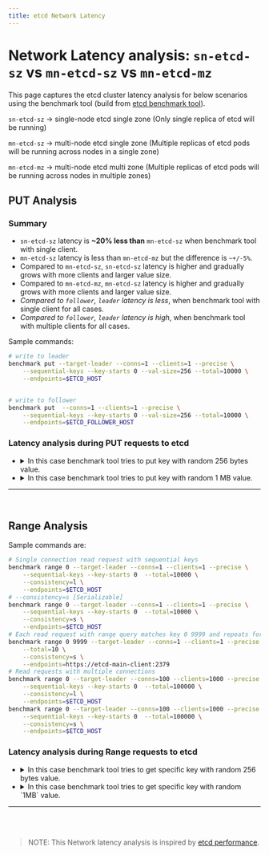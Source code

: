 ```yaml
---
title: etcd Network Latency
---
```


# Network Latency analysis: `sn-etcd-sz` vs  `mn-etcd-sz` vs `mn-etcd-mz`
This page captures the etcd cluster latency analysis for below scenarios using the benchmark tool (build from [etcd benchmark tool](https://github.com/seshachalam-yv/etcd)).

`sn-etcd-sz` -> single-node etcd single zone (Only single replica of etcd will be running)

`mn-etcd-sz` -> multi-node etcd single zone (Multiple replicas of etcd pods will be running across nodes in a single zone)

`mn-etcd-mz` -> multi-node etcd multi zone (Multiple replicas of etcd pods will be running across nodes in multiple zones)

## PUT Analysis

### Summary 

* `sn-etcd-sz` latency is **~20% less than** `mn-etcd-sz` when benchmark tool with single client.
* `mn-etcd-sz` latency is less than `mn-etcd-mz` but the difference is `~+/-5%`.
* Compared to `mn-etcd-sz`, `sn-etcd-sz` latency is higher and gradually grows with more clients and larger value size. 
* Compared to `mn-etcd-mz`, `mn-etcd-sz` latency is higher and gradually grows with more clients and larger value size. 
* *Compared to `follower`, `leader` latency is less*, when benchmark tool with single client for all cases.
* *Compared to `follower`, `leader` latency is high*, when benchmark tool with multiple clients for all cases.


Sample commands:

```bash
# write to leader
benchmark put --target-leader --conns=1 --clients=1 --precise \
    --sequential-keys --key-starts 0 --val-size=256 --total=10000 \
    --endpoints=$ETCD_HOST 


# write to follower
benchmark put  --conns=1 --clients=1 --precise \
    --sequential-keys --key-starts 0 --val-size=256 --total=10000 \
    --endpoints=$ETCD_FOLLOWER_HOST

```

### Latency analysis during PUT requests to etcd

* 
  <details>
  <summary>In this case benchmark tool tries to put key with random 256 bytes value.</summary>

  * Benchmark tool loads key/value to `leader` with single client .
    * `sn-etcd-sz` latency (~0.815ms) is **~50% lesser than** `mn-etcd-sz` (~1.74ms ).
    *  * `mn-etcd-sz` latency (~1.74ms ) is slightly lesser than `mn-etcd-mz` (~1.8ms) but the difference is negligible (within same ms).
    * 
      | Number of keys | Value size | Number of connections | Number of clients | Target etcd server |  Average write QPS | Average latency per request |    zone    | server name |  Test name |
      |:--------------:|:----------:|:---------------------:|:-----------------:|:------------------:|:------------------:|:---------------------------:|:----------:|:-----------:|:----------:|
      |      10000     |     256    |           1           |         1         |       leader       |      1220.0520     |           0.815ms           | eu-west-1c | etcd-main-0 | sn-etcd-sz |
      |      10000     |     256    |           1           |         1         |       leader       |       586.545      |            1.74ms           | eu-west-1a | etcd-main-1 | mn-etcd-sz |
      |      10000     |     256    |           1           |         1         |       leader       |  554.0155654442634 |            1.8ms            | eu-west-1a | etcd-main-1 | mn-etcd-mz |

  * Benchmark tool loads key/value to `follower` with single client.
    * `mn-etcd-sz` latency(`~2.2ms`) is **20% to 30% lesser than** `mn-etcd-mz`(`~2.7ms`).
    * *Compare to `follower`, `leader` has lower latency.*
    * 
      | Number of keys | Value size | Number of connections | Number of clients | Target etcd server |  Average write QPS | Average latency per request |    zone    | server name |  Test name |
      |:--------------:|:----------:|:---------------------:|:-----------------:|:------------------:|:------------------:|:---------------------------:|:----------:|:-----------:|:----------:|
      |      10000     |     256    |           1           |         1         |     follower-1     |       445.743      |            2.23ms           | eu-west-1a | etcd-main-0 | mn-etcd-sz |
      |      10000     |     256    |           1           |         1         |     follower-1     |  378.9366747610789 |            2.63ms           | eu-west-1c | etcd-main-0 | mn-etcd-mz |

      | Number of keys | Value size | Number of connections | Number of clients | Target etcd server |  Average write QPS | Average latency per request |    zone    | server name |  Test name |
      |:--------------:|:----------:|:---------------------:|:-----------------:|:------------------:|:------------------:|:---------------------------:|:----------:|:-----------:|:----------:|
      |      10000     |     256    |           1           |         1         |     follower-2     |       457.967      |            2.17ms           | eu-west-1a | etcd-main-2 | mn-etcd-sz |
      |      10000     |     256    |           1           |         1         |     follower-2     |  345.6586129825796 |            2.89ms           | eu-west-1b | etcd-main-2 | mn-etcd-mz |

  * Benchmark tool loads key/value to `leader` with multiple clients.
    * `sn-etcd-sz` latency(`~78.3ms`) is **~10% greater than**  `mn-etcd-sz`(`~71.81ms`).
    * `mn-etcd-sz` latency(`~71.81ms`) is less than `mn-etcd-mz`(`~72.5ms`) but the difference is negligible.
    * 
      | Number of keys | Value size | Number of connections | Number of clients | Target etcd server |  Average write QPS | Average latency per request |    zone    | server name |  Test name |
      |:--------------:|:----------:|:---------------------:|:-----------------:|:------------------:|:------------------:|:---------------------------:|:----------:|:-----------:|:----------:|
      |     100000     |     256    |          100          |        1000       |       leader       |      12638.905     |           78.32ms           | eu-west-1c | etcd-main-0 | sn-etcd-sz |
      |     100000     |     256    |          100          |        1000       |       leader       |      13789.248     |           71.81ms           | eu-west-1a | etcd-main-1 | mn-etcd-sz |
      |     100000     |     256    |          100          |        1000       |       leader       | 13728.446436395223 |            72.5ms           | eu-west-1a | etcd-main-1 | mn-etcd-mz |  



  * Benchmark tool loads key/value to `follower` with multiple clients.
    * `mn-etcd-sz` latency(`~69.8ms`) is **~5% greater than**  `mn-etcd-mz`(`~72.6ms`).
    * *Compare to `leader`, `follower` has lower latency*.
    * 
      | Number of keys | Value size | Number of connections | Number of clients | Target etcd server |  Average write QPS | Average latency per request |    zone    | server name |  Test name |
      |:--------------:|:----------:|:---------------------:|:-----------------:|:------------------:|:------------------:|:---------------------------:|:----------:|:-----------:|:----------:|
      |     100000     |     256    |          100          |        1000       |     follower-1     |      14271.983     |           69.80ms           | eu-west-1a | etcd-main-0 | mn-etcd-sz |
      |     100000     |     256    |          100          |        1000       |     follower-1     |      13695.98      |           72.62ms           | eu-west-1a | etcd-main-1 | mn-etcd-mz |

      | Number of keys | Value size | Number of connections | Number of clients | Target etcd server |  Average write QPS | Average latency per request |    zone    | server name |  Test name |
      |:--------------:|:----------:|:---------------------:|:-----------------:|:------------------:|:------------------:|:---------------------------:|:----------:|:-----------:|:----------:|
      |     100000     |     256    |          100          |        1000       |     follower-2     |      14325.436     |           69.47ms           | eu-west-1a | etcd-main-2 | mn-etcd-sz |
      |     100000     |     256    |          100          |        1000       |     follower-2     | 15750.409490407475 |            63.3ms           | eu-west-1b | etcd-main-2 | mn-etcd-mz |

  </details>

* 
  <details>  
  <summary>In this case benchmark tool tries to put key with random 1 MB value.</summary>

  * Benchmark tool loads key/value to `leader` with single client.
    * `sn-etcd-sz` latency(`~16.35ms`) is **~20% lesser than** `mn-etcd-sz`(`~20.64ms`).
    * `mn-etcd-sz` latency(`~20.64ms`) is less than `mn-etcd-mz`(`~21.08ms`) but the difference is negligible..
    * 
      | Number of keys | Value size | Number of connections | Number of clients | Target etcd server |  Average write QPS | Average latency per request |    zone    | server name |  Test name |
      |:--------------:|:----------:|:---------------------:|:-----------------:|:------------------:|:------------------:|:---------------------------:|:----------:|:-----------:|:----------:|
      |      1000      |   1000000  |           1           |         1         |       leader       |       61.117       |           16.35ms           | eu-west-1c | etcd-main-0 | sn-etcd-sz |
      |      1000      |   1000000  |           1           |         1         |       leader       |       48.416       |           20.64ms           | eu-west-1a | etcd-main-1 | mn-etcd-sz |
      |      1000      |   1000000  |           1           |         1         |       leader       |  45.7517341664802  |           21.08ms           | eu-west-1a | etcd-main-1 | mn-etcd-mz |

  * Benchmark tool loads key/value withto `follower` single client.
    * `mn-etcd-sz` latency(`~23.10ms`) is **~10% greater than** `mn-etcd-mz`(`~21.8ms`).
    * *Compare to `follower`, `leader` has lower latency*.
    * 
      | Number of keys | Value size | Number of connections | Number of clients | Target etcd server |  Average write QPS | Average latency per request |    zone    | server name |  Test name |
      |:--------------:|:----------:|:---------------------:|:-----------------:|:------------------:|:------------------:|:---------------------------:|:----------:|:-----------:|:----------:|
      |      1000      |   1000000  |           1           |         1         |     follower-1     |       43.261       |           23.10ms           | eu-west-1a | etcd-main-0 | mn-etcd-sz |
      |      1000      |   1000000  |           1           |         1         |     follower-1     |  45.7517341664802  |            21.8ms           | eu-west-1c | etcd-main-0 | mn-etcd-mz |
      |      1000      |   1000000  |           1           |         1         |     follower-1     |        45.33       |           22.05ms           | eu-west-1c | etcd-main-0 | mn-etcd-mz |

      | Number of keys | Value size | Number of connections | Number of clients | Target etcd server |  Average write QPS | Average latency per request |    zone    | server name |  Test name |
      |:--------------:|:----------:|:---------------------:|:-----------------:|:------------------:|:------------------:|:---------------------------:|:----------:|:-----------:|:----------:|
      |      1000      |   1000000  |           1           |         1         |     follower-2     |       40.0518      |           24.95ms           | eu-west-1a | etcd-main-2 | mn-etcd-sz |
      |      1000      |   1000000  |           1           |         1         |     follower-2     |  43.28573155709838 |           23.09ms           | eu-west-1b | etcd-main-2 | mn-etcd-mz |
      |      1000      |   1000000  |           1           |         1         |     follower-2     |        45.92       |           21.76ms           | eu-west-1a | etcd-main-1 | mn-etcd-mz |
      |      1000      |   1000000  |           1           |         1         |     follower-2     |       35.5705      |            28.1ms           | eu-west-1b | etcd-main-2 | mn-etcd-mz |

  * Benchmark tool loads key/value to `leader` with multiple clients.
    * `sn-etcd-sz` latency(`~6.0375secs`) is **~30% greater than**  `mn-etcd-sz``~4.000secs`).
    * `mn-etcd-sz` latency(`~4.000secs`) is less than `mn-etcd-mz`(`~ 4.09secs`) but the difference is negligible.
    * 
      | Number of keys | Value size | Number of connections | Number of clients | Target etcd server |  Average write QPS | Average latency per request |    zone    | server name |  Test name |
      |:--------------:|:----------:|:---------------------:|:-----------------:|:------------------:|:------------------:|:---------------------------:|:----------:|:-----------:|:----------:|
      |      1000      |   1000000  |          100          |        300        |       leader       |       55.373       |          6.0375secs         | eu-west-1c | etcd-main-0 | sn-etcd-sz |
      |      1000      |   1000000  |          100          |        300        |       leader       |       67.319       |          4.000secs          | eu-west-1a | etcd-main-1 | mn-etcd-sz |
      |      1000      |   1000000  |          100          |        300        |       leader       |  65.91914167957594 |           4.09secs          | eu-west-1a | etcd-main-1 | mn-etcd-mz |

  * Benchmark tool loads key/value to `follower` with multiple clients.
    * *`mn-etcd-sz` latency(`~4.04secs`) is **~5% greater than** `mn-etcd-mz`(`~ 3.90secs`).*
    * *Compare to `leader`, `follower` has lower latency*. 
    * 
      | Number of keys | Value size | Number of connections | Number of clients | Target etcd server |  Average write QPS | Average latency per request |    zone    | server name |  Test name |
      |:--------------:|:----------:|:---------------------:|:-----------------:|:------------------:|:------------------:|:---------------------------:|:----------:|:-----------:|:----------:|
      |      1000      |   1000000  |          100          |        300        |     follower-1     |       66.528       |          4.0417secs         | eu-west-1a | etcd-main-0 | mn-etcd-sz |
      |      1000      |   1000000  |          100          |        300        |     follower-1     |  70.6493461856332  |           3.90secs          | eu-west-1c | etcd-main-0 | mn-etcd-mz |
      |      1000      |   1000000  |          100          |        300        |     follower-1     |        71.95       |           3.84secs          | eu-west-1c | etcd-main-0 | mn-etcd-mz |

      | Number of keys | Value size | Number of connections | Number of clients | Target etcd server |  Average write QPS | Average latency per request |    zone    | server name |  Test name |
      |:--------------:|:----------:|:---------------------:|:-----------------:|:------------------:|:------------------:|:---------------------------:|:----------:|:-----------:|:----------:|
      |      1000      |   1000000  |          100          |        300        |     follower-2     |       66.447       |          4.0164secs         | eu-west-1a | etcd-main-2 | mn-etcd-sz |
      |      1000      |   1000000  |          100          |        300        |     follower-2     |  67.53038086369484 |           3.87secs          | eu-west-1b | etcd-main-2 | mn-etcd-mz |
      |      1000      |   1000000  |          100          |        300        |     follower-2     |        68.46       |           3.92secs          | eu-west-1a | etcd-main-1 | mn-etcd-mz |
  </details>


<hr>
<br>

## Range Analysis

Sample commands are:

```bash
# Single connection read request with sequential keys
benchmark range 0 --target-leader --conns=1 --clients=1 --precise \
    --sequential-keys --key-starts 0  --total=10000 \
    --consistency=l \
    --endpoints=$ETCD_HOST 
# --consistency=s [Serializable]
benchmark range 0 --target-leader --conns=1 --clients=1 --precise \
    --sequential-keys --key-starts 0  --total=10000 \
    --consistency=s \
    --endpoints=$ETCD_HOST 
# Each read request with range query matches key 0 9999 and repeats for total number of requests.  
benchmark range 0 9999 --target-leader --conns=1 --clients=1 --precise \
    --total=10 \
    --consistency=s \
    --endpoints=https://etcd-main-client:2379
# Read requests with multiple connections
benchmark range 0 --target-leader --conns=100 --clients=1000 --precise \
    --sequential-keys --key-starts 0  --total=100000 \
    --consistency=l \
    --endpoints=$ETCD_HOST 
benchmark range 0 --target-leader --conns=100 --clients=1000 --precise \
    --sequential-keys --key-starts 0  --total=100000 \
    --consistency=s \
    --endpoints=$ETCD_HOST 
```


### Latency analysis during Range requests to etcd 

* 
  <details>
  <summary>In this case benchmark tool tries to get specific key with random 256 bytes value.</summary>
  
  * Benchmark tool range requests to `leader` with single client.

    * `sn-etcd-sz` latency(`~1.24ms`) is **~40% greater than** `mn-etcd-sz`(`~0.67ms`).
    * `mn-etcd-sz` latency(`~0.67ms`) is  **~20% lesser than** `mn-etcd-mz`(`~0.85ms`).
    *  
    | Number of requests | Value size | Number of connections | Number of clients | sequential-keys | Consistency |  Target etcd server |  Average write QPS | Average latency per request |    zone    | server name |  Test name |
    |:------------------:|:----------:|:---------------------:|:-----------------:|:---------------:|:-----------:|:-------------------:|:------------------:|:---------------------------:|:----------:|:-----------:|:----------:|
    |        10000       |     256    |           1           |         1         |       true      |      l      |        leader       |       800.272      |            1.24ms           | eu-west-1c | etcd-main-0 | sn-etcd-sz |
    |        10000       |     256    |           1           |         1         |       true      |      l      |        leader       |      1173.9081     |            0.67ms           | eu-west-1a | etcd-main-1 | mn-etcd-sz |
    |        10000       |     256    |           1           |         1         |       true      |      l      |        leader       |  999.3020189178693 |            0.85ms           | eu-west-1a | etcd-main-1 | mn-etcd-mz |

    * Compare to consistency `Linearizable`, `Serializable` is **~40% less** for all cases
    * 
    | Number of requests | Value size | Number of connections | Number of clients | sequential-keys | Consistency |  Target etcd server |  Average write QPS | Average latency per request |    zone    | server name |  Test name |
    |:------------------:|:----------:|:---------------------:|:-----------------:|:---------------:|:-----------:|:-------------------:|:------------------:|:---------------------------:|:----------:|:-----------:|:----------:|
    |        10000       |     256    |           1           |         1         |       true      |      s      |        leader       |      1411.229      |            0.70ms           | eu-west-1c | etcd-main-0 | sn-etcd-sz |
    |        10000       |     256    |           1           |         1         |       true      |      s      |        leader       |      2033.131      |            0.35ms           | eu-west-1a | etcd-main-1 | mn-etcd-sz |
    |        10000       |     256    |           1           |         1         |       true      |      s      |        leader       | 2100.2426362012025 |            0.47ms           | eu-west-1a | etcd-main-1 | mn-etcd-mz |

  * Benchmark tool range requests to `follower` with single client .
     * `mn-etcd-sz` latency(`~1.3ms`) is  **~20% lesser than** `mn-etcd-mz`(`~1.6ms`).
    * *Compare to `follower`, `leader` read request latency is **~50% less** for both `mn-etcd-sz`, `mn-etcd-mz`*
    *  
    | Number of requests | Value size | Number of connections | Number of clients | sequential-keys | Consistency |  Target etcd server |  Average write QPS | Average latency per request |    zone    | server name |  Test name |
    |:------------------:|:----------:|:---------------------:|:-----------------:|:---------------:|:-----------:|:-------------------:|:------------------:|:---------------------------:|:----------:|:-----------:|:----------:|
    |        10000       |     256    |           1           |         1         |       true      |      l      |      follower-1     |       765.325      |            1.3ms            | eu-west-1a | etcd-main-0 | mn-etcd-sz |
    |        10000       |     256    |           1           |         1         |       true      |      l      |      follower-1     |        596.1       |            1.6ms            | eu-west-1c | etcd-main-0 | mn-etcd-mz |
    * Compare to consistency `Linearizable`, `Serializable` is **~50% less** for all cases
    * 
    | Number of requests | Value size | Number of connections | Number of clients | sequential-keys | Consistency |  Target etcd server |  Average write QPS | Average latency per request |    zone    | server name |  Test name |
    |:------------------:|:----------:|:---------------------:|:-----------------:|:---------------:|:-----------:|:-------------------:|:------------------:|:---------------------------:|:----------:|:-----------:|:----------:|
    |        10000       |     256    |           1           |         1         |       true      |      s      |      follower-1     |      1823.631      |            0.54ms           | eu-west-1a | etcd-main-0 | mn-etcd-sz |
    |        10000       |     256    |           1           |         1         |       true      |      s      |      follower-1     |       1442.6       |            0.69ms           | eu-west-1c | etcd-main-0 | mn-etcd-mz |
    |        10000       |     256    |           1           |         1         |       true      |      s      |      follower-1     |       1416.39      |            0.70ms           | eu-west-1c | etcd-main-0 | mn-etcd-mz |
    |        10000       |     256    |           1           |         1         |       true      |      s      |      follower-1     |      2077.449      |            0.47ms           | eu-west-1a | etcd-main-1 | mn-etcd-mz |
  
  * Benchmark tool range requests to `leader` with multiple client.
    * `sn-etcd-sz` latency(`~84.66ms`) is **~20% greater than** `mn-etcd-sz`(`~73.95ms`).
    * `mn-etcd-sz` latency(`~73.95ms`) is  **more or less equal to** `mn-etcd-mz`(`~ 73.8ms`).
    * 
    | Number of requests | Value size | Number of connections | Number of clients | sequential-keys | Consistency |  Target etcd server |  Average write QPS | Average latency per request |    zone    | server name |  Test name |
    |:------------------:|:----------:|:---------------------:|:-----------------:|:---------------:|:-----------:|:-------------------:|:------------------:|:---------------------------:|:----------:|:-----------:|:----------:|
    |       100000       |     256    |          100          |        1000       |       true      |      l      |        leader       |      11775.721     |           84.66ms           | eu-west-1c | etcd-main-0 | sn-etcd-sz |
    |       100000       |     256    |          100          |        1000       |       true      |      l      |        leader       |     13446.9598     |           73.95ms           | eu-west-1a | etcd-main-1 | mn-etcd-sz |
    |       100000       |     256    |          100          |        1000       |       true      |      l      |        leader       |  13527.19810605353 |            73.8ms           | eu-west-1a | etcd-main-1 | mn-etcd-mz |
    
    * Compare to consistency `Linearizable`, `Serializable` is **~20% lesser** for all cases
    * `sn-etcd-sz` latency(`~69.37ms`) is  **more or less equal to** `mn-etcd-sz`(`~69.89ms`).
    * `mn-etcd-sz` latency(`~69.89ms`) is  **slightly higher than** `mn-etcd-mz`(`~67.63ms`).
    * 
    | Number of requests | Value size | Number of connections | Number of clients | sequential-keys | Consistency |  Target etcd server |  Average write QPS | Average latency per request |    zone    | server name |  Test name |
    |:------------------:|:----------:|:---------------------:|:-----------------:|:---------------:|:-----------:|:-------------------:|:------------------:|:---------------------------:|:----------:|:-----------:|:----------:|
    |       100000       |     256    |          100          |        1000       |       true      |      s      |        leader       |     14334.9027     |           69.37ms           | eu-west-1c | etcd-main-0 | sn-etcd-sz |
    |       100000       |     256    |          100          |        1000       |       true      |      s      |        leader       |      14270.008     |           69.89ms           | eu-west-1a | etcd-main-1 | mn-etcd-sz |
    |       100000       |     256    |          100          |        1000       |       true      |      s      |        leader       | 14715.287354023869 |           67.63ms           | eu-west-1a | etcd-main-1 | mn-etcd-mz |

  * Benchmark tool range requests to `follower` with multiple client.
    * `mn-etcd-sz` latency(`~60.69ms`) is **~20% lesser than** `mn-etcd-mz`(`~70.76ms`).
    * Compare to  `leader`, `follower` has lower read request latency.
    * 
    | Number of requests | Value size | Number of connections | Number of clients | sequential-keys | Consistency |  Target etcd server |  Average write QPS | Average latency per request |    zone    | server name |  Test name |
    |:------------------:|:----------:|:---------------------:|:-----------------:|:---------------:|:-----------:|:-------------------:|:------------------:|:---------------------------:|:----------:|:-----------:|:----------:|
    |       100000       |     256    |          100          |        1000       |       true      |      l      |      follower-1     |      11586.032     |           60.69ms           | eu-west-1a | etcd-main-0 | mn-etcd-sz |
    |       100000       |     256    |          100          |        1000       |       true      |      l      |      follower-1     |       14050.5      |           70.76ms           | eu-west-1c | etcd-main-0 | mn-etcd-mz |


    * `mn-etcd-sz` latency(`~86.09ms`) is **~20 higher than** `mn-etcd-mz`(`~64.6ms`).
    * * Compare to `mn-etcd-sz` consistency `Linearizable`, `Serializable` is **~20% higher**.*
    *  Compare to `mn-etcd-mz` consistency `Linearizable`, `Serializable` is **~slightly less**.
    *  
    | Number of requests | Value size | Number of connections | Number of clients | sequential-keys | Consistency |  Target etcd server |  Average write QPS | Average latency per request |    zone    | server name |  Test name |
    |:------------------:|:----------:|:---------------------:|:-----------------:|:---------------:|:-----------:|:-------------------:|:------------------:|:---------------------------:|:----------:|:-----------:|:----------:|
    |       100000       |     256    |          100          |        1000       |       true      |      s      |      follower-1     |      11582.438     |           86.09ms           | eu-west-1a | etcd-main-0 | mn-etcd-sz |
    |       100000       |     256    |          100          |        1000       |       true      |      s      |      follower-1     |       15422.2      |            64.6ms           | eu-west-1c | etcd-main-0 | mn-etcd-mz |


  * Benchmark tool range requests to `leader` all keys.
    * `sn-etcd-sz` latency(`~678.77ms`) is **~5% slightly lesser than** `mn-etcd-sz`(`~697.29ms`).
    * `mn-etcd-sz` latency(`~697.29ms`) is less than `mn-etcd-mz`(`~701ms`) but the difference is negligible.
    * 
    | Number of requests | Value size | Number of connections | Number of clients | sequential-keys | Consistency |  Target etcd server |  Average write QPS | Average latency per request |    zone    | server name |  Test name |
    |:------------------:|:----------:|:---------------------:|:-----------------:|:---------------:|:-----------:|:-------------------:|:------------------:|:---------------------------:|:----------:|:-----------:|:----------:|
    |         20         |     256    |           2           |         5         |      false      |      l      |        leader       |       6.8875       |           678.77ms          | eu-west-1c | etcd-main-0 | sn-etcd-sz |
    |         20         |     256    |           2           |         5         |      false      |      l      |        leader       |        6.720       |           697.29ms          | eu-west-1a | etcd-main-1 | mn-etcd-sz |
    |         20         |     256    |           2           |         5         |      false      |      l      |        leader       |         6.7        |            701ms            | eu-west-1a | etcd-main-1 | mn-etcd-mz |

    * * Compare to consistency `Linearizable`, `Serializable` is **~5% slightly higher** for all cases
    * `sn-etcd-sz` latency(`~687.36ms`) is less than `mn-etcd-sz`(`~692.68ms`) but the difference is negligible.
    * `mn-etcd-sz` latency(`~692.68ms`) is **~5% slightly lesser than** `mn-etcd-mz`(`~735.7ms`).
    * 
    | Number of requests | Value size | Number of connections | Number of clients | sequential-keys | Consistency |  Target etcd server |  Average write QPS | Average latency per request |    zone    | server name |  Test name |
    |:------------------:|:----------:|:---------------------:|:-----------------:|:---------------:|:-----------:|:-------------------:|:------------------:|:---------------------------:|:----------:|:-----------:|:----------:|
    |         20         |     256    |           2           |         5         |      false      |      s      |        leader       |        6.76        |           687.36ms          | eu-west-1c | etcd-main-0 | sn-etcd-sz |
    |         20         |     256    |           2           |         5         |      false      |      s      |        leader       |        6.635       |           692.68ms          | eu-west-1a | etcd-main-1 | mn-etcd-sz |
    |         20         |     256    |           2           |         5         |      false      |      s      |        leader       |         6.3        |           735.7ms           | eu-west-1a | etcd-main-1 | mn-etcd-mz |

  * Benchmark tool range requests to `follower` all keys
    * `mn-etcd-sz`(`~737.68ms`) latency is **~5% slightly higher than** `mn-etcd-mz`(`~713.7ms`).
    * Compare to `leader` consistency `Linearizable`read request, `follower` is *~5% slightly higher*. 
    * 
    | Number of requests | Value size | Number of connections | Number of clients | sequential-keys | Consistency |  Target etcd server |  Average write QPS | Average latency per request |    zone    | server name |  Test name |
    |:------------------:|:----------:|:---------------------:|:-----------------:|:---------------:|:-----------:|:-------------------:|:------------------:|:---------------------------:|:----------:|:-----------:|:----------:|
    |         20         |     256    |           2           |         5         |      false      |      l      |      follower-1     |        6.163       |           737.68ms          | eu-west-1a | etcd-main-0 | mn-etcd-sz |
    |         20         |     256    |           2           |         5         |      false      |      l      |      follower-1     |        6.52        |           713.7ms           | eu-west-1c | etcd-main-0 | mn-etcd-mz |

    * `mn-etcd-sz` latency(`~757.73ms`) is **~10% higher than** `mn-etcd-mz`(`~690.4ms`).
    * Compare to `follower` consistency `Linearizable`read request, `follower`  consistency `Serializable`  is *~3% slightly higher* for `mn-etcd-sz`.
    * *Compare to `follower` consistency `Linearizable`read request, `follower`  consistency `Serializable`  is *~5% less* for `mn-etcd-mz`.*
    * *Compare to `leader` consistency `Serializable`read request, `follower` consistency `Serializable` is *~5% less* for `mn-etcd-mz`. *
    * 
    | Number of requests | Value size | Number of connections | Number of clients | sequential-keys | Consistency |  Target etcd server |  Average write QPS | Average latency per request |    zone    | server name |  Test name |
    |:------------------:|:----------:|:---------------------:|:-----------------:|:---------------:|:-----------:|:-------------------:|:------------------:|:---------------------------:|:----------:|:-----------:|:----------:|
    |         20         |     256    |           2           |         5         |      false      |      s      |      follower-1     |       6.0295       |           757.73ms          | eu-west-1a | etcd-main-0 | mn-etcd-sz |
    |         20         |     256    |           2           |         5         |      false      |      s      |      follower-1     |        6.87        |           690.4ms           | eu-west-1c | etcd-main-0 | mn-etcd-mz |




  <hr>
  <br>
  </details>

* 
  <details>

  <summary>In this case benchmark tool tries to get specific key with random `1MB` value.</summary>
  
  * Benchmark tool range requests to `leader` with single client.

    * `sn-etcd-sz` latency(`~5.96ms`) is **~5% lesser than** `mn-etcd-sz`(`~6.28ms`).
    * `mn-etcd-sz` latency(`~6.28ms`) is  **~10% higher than** `mn-etcd-mz`(`~5.3ms`).
    *  
    | Number of requests | Value size | Number of connections | Number of clients | sequential-keys | Consistency |  Target etcd server |  Average write QPS | Average latency per request |    zone    | server name |  Test name |
    |:------------------:|:----------:|:---------------------:|:-----------------:|:---------------:|:-----------:|:-------------------:|:------------------:|:---------------------------:|:----------:|:-----------:|:----------:|
    |        1000        |   1000000  |           1           |         1         |       true      |      l      |        leader       |       167.381      |            5.96ms           | eu-west-1c | etcd-main-0 | sn-etcd-sz |
    |        1000        |   1000000  |           1           |         1         |       true      |      l      |        leader       |       158.822      |            6.28ms           | eu-west-1a | etcd-main-1 | mn-etcd-sz |
    |        1000        |   1000000  |           1           |         1         |       true      |      l      |        leader       |       187.94       |            5.3ms            | eu-west-1a | etcd-main-1 | mn-etcd-mz |
    
    * Compare to consistency `Linearizable`, `Serializable` is **~15% less** for  `sn-etcd-sz`, `mn-etcd-sz`, `mn-etcd-mz`
    * 
    | Number of requests | Value size | Number of connections | Number of clients | sequential-keys | Consistency |  Target etcd server |  Average write QPS | Average latency per request |    zone    | server name |  Test name |
    |:------------------:|:----------:|:---------------------:|:-----------------:|:---------------:|:-----------:|:-------------------:|:------------------:|:---------------------------:|:----------:|:-----------:|:----------:|
    |        1000        |   1000000  |           1           |         1         |       true      |      s      |        leader       |       184.95       |           5.398ms           | eu-west-1c | etcd-main-0 | sn-etcd-sz |
    |        1000        |   1000000  |           1           |         1         |       true      |      s      |        leader       |       176.901      |            5.64ms           | eu-west-1a | etcd-main-1 | mn-etcd-sz |
    |        1000        |   1000000  |           1           |         1         |       true      |      s      |        leader       |       209.99       |            4.7ms            | eu-west-1a | etcd-main-1 | mn-etcd-mz |

  * Benchmark tool range requests to `follower` with single client.
    * `mn-etcd-sz` latency(`~6.66ms`) is  **~10% higher than** `mn-etcd-mz`(`~6.16ms`).
    * *Compare to `leader`, `follower` read request latency is **~10% high** for `mn-etcd-sz`*
    * *Compare to `leader`, `follower` read request latency is **~20% high** for  `mn-etcd-mz`*
    *  
    | Number of requests | Value size | Number of connections | Number of clients | sequential-keys | Consistency |  Target etcd server |  Average write QPS | Average latency per request |    zone    | server name |  Test name |
    |:------------------:|:----------:|:---------------------:|:-----------------:|:---------------:|:-----------:|:-------------------:|:------------------:|:---------------------------:|:----------:|:-----------:|:----------:|
    |        1000        |   1000000  |           1           |         1         |       true      |      l      |      follower-1     |       150.680      |            6.66ms           | eu-west-1a | etcd-main-0 | mn-etcd-sz |
    |        1000        |   1000000  |           1           |         1         |       true      |      l      |      follower-1     |       162.072      |            6.16ms           | eu-west-1c | etcd-main-0 | mn-etcd-mz |

    * Compare to consistency `Linearizable`, `Serializable` is **~15% less** for  `mn-etcd-sz`(`~5.84ms`), `mn-etcd-mz`(`~5.01ms`).
    * *Compare to `leader`, `follower` read request latency is **~5% slightly high** for `mn-etcd-sz`, `mn-etcd-mz`*
    * 
    | Number of requests | Value size | Number of connections | Number of clients | sequential-keys | Consistency |  Target etcd server |  Average write QPS | Average latency per request |    zone    | server name |  Test name |
    |:------------------:|:----------:|:---------------------:|:-----------------:|:---------------:|:-----------:|:-------------------:|:------------------:|:---------------------------:|:----------:|:-----------:|:----------:|
    |        1000        |   1000000  |           1           |         1         |       true      |      s      |      follower-1     |       170.918      |            5.84ms           | eu-west-1a | etcd-main-0 | mn-etcd-sz |
    |        1000        |   1000000  |           1           |         1         |       true      |      s      |      follower-1     |       199.01       |            5.01ms           | eu-west-1c | etcd-main-0 | mn-etcd-mz |



  * Benchmark tool range requests to `leader` with multiple clients.

    * `sn-etcd-sz` latency(`~1.593secs`) is **~20% lesser than** `mn-etcd-sz`(`~1.974secs`).
    * `mn-etcd-sz` latency(`~1.974secs`) is  **~5% greater than** `mn-etcd-mz`(`~1.81secs`).
    * 
    | Number of requests | Value size | Number of connections | Number of clients | sequential-keys | Consistency |  Target etcd server |  Average write QPS | Average latency per request |    zone    | server name |  Test name |
    |:------------------:|:----------:|:---------------------:|:-----------------:|:---------------:|:-----------:|:-------------------:|:------------------:|:---------------------------:|:----------:|:-----------:|:----------:|
    |        1000        |   1000000  |          100          |        500        |       true      |      l      |        leader       |       252.149      |          1.593secs          | eu-west-1c | etcd-main-0 | sn-etcd-sz |
    |        1000        |   1000000  |          100          |        500        |       true      |      l      |        leader       |       205.589      |          1.974secs          | eu-west-1a | etcd-main-1 | mn-etcd-sz |
    |        1000        |   1000000  |          100          |        500        |       true      |      l      |        leader       |       230.42       |           1.81secs          | eu-west-1a | etcd-main-1 | mn-etcd-mz |

   * *Compare to consistency `Linearizable`, `Serializable` is **more or less same** for `sn-etcd-sz`(`~1.57961secs`), `mn-etcd-mz`(`~1.8secs`) not a big difference*
   * Compare to consistency `Linearizable`, `Serializable` is  **~10% high** for `mn-etcd-sz`(`~ 2.277secs`).
   * 
    | Number of requests | Value size | Number of connections | Number of clients | sequential-keys | Consistency |  Target etcd server |  Average write QPS | Average latency per request |    zone    | server name |  Test name |
    |:------------------:|:----------:|:---------------------:|:-----------------:|:---------------:|:-----------:|:-------------------:|:------------------:|:---------------------------:|:----------:|:-----------:|:----------:|
    |        1000        |   1000000  |          100          |        500        |       true      |      s      |        leader       |       252.406      |         1.57961secs         | eu-west-1c | etcd-main-0 | sn-etcd-sz |
    |        1000        |   1000000  |          100          |        500        |       true      |      s      |        leader       |       181.905      |          2.277secs          | eu-west-1a | etcd-main-1 | mn-etcd-sz |
    |        1000        |   1000000  |          100          |        500        |       true      |      s      |        leader       |       227.64       |           1.8secs           | eu-west-1a | etcd-main-1 | mn-etcd-mz |

  * Benchmark tool range requests to `follower` with multiple client.

    * `mn-etcd-sz` latency is **~20% less than** `mn-etcd-mz`.
    * Compare to  `leader` consistency `Linearizable`, `follower` read request latency is ~15 less for `mn-etcd-sz`(`~1.694secs`).    
    * Compare to  `leader` consistency `Linearizable`, `follower` read request latency is ~10% higher for `mn-etcd-sz`(`~1.977secs`).    
    * 
    | Number of requests | Value size | Number of connections | Number of clients | sequential-keys | Consistency |  Target etcd server |  Average write QPS | Average latency per request |    zone    | server name |  Test name |
    |:------------------:|:----------:|:---------------------:|:-----------------:|:---------------:|:-----------:|:-------------------:|:------------------:|:---------------------------:|:----------:|:-----------:|:----------:|
    |        1000        |   1000000  |          100          |        500        |       true      |      l      |      follower-1     |       248.489      |          1.694secs          | eu-west-1a | etcd-main-0 | mn-etcd-sz |
    |        1000        |   1000000  |          100          |        500        |       true      |      l      |      follower-1     |       210.22       |          1.977secs          | eu-west-1c | etcd-main-0 | mn-etcd-mz |



    | Number of requests | Value size | Number of connections | Number of clients | sequential-keys | Consistency |  Target etcd server |  Average write QPS | Average latency per request |    zone    | server name |  Test name |
    |:------------------:|:----------:|:---------------------:|:-----------------:|:---------------:|:-----------:|:-------------------:|:------------------:|:---------------------------:|:----------:|:-----------:|:----------:|
    |        1000        |   1000000  |          100          |        500        |       true      |      l      |      follower-2     |       205.765      |          1.967secs          | eu-west-1a | etcd-main-2 | mn-etcd-sz |
    |        1000        |   1000000  |          100          |        500        |       true      |      l      |      follower-2     |        195.2       |          2.159secs          | eu-west-1b | etcd-main-2 | mn-etcd-mz |


    *  
    | Number of requests | Value size | Number of connections | Number of clients | sequential-keys | Consistency |  Target etcd server |  Average write QPS | Average latency per request |    zone    | server name |  Test name |
    |:------------------:|:----------:|:---------------------:|:-----------------:|:---------------:|:-----------:|:-------------------:|:------------------:|:---------------------------:|:----------:|:-----------:|:----------:|
    |        1000        |   1000000  |          100          |        500        |       true      |      s      |      follower-1     |       231.458      |          1.7413secs         | eu-west-1a | etcd-main-0 | mn-etcd-sz |
    |        1000        |   1000000  |          100          |        500        |       true      |      s      |      follower-1     |       214.80       |          1.907secs          | eu-west-1c | etcd-main-0 | mn-etcd-mz |


    | Number of requests | Value size | Number of connections | Number of clients | sequential-keys | Consistency |  Target etcd server |  Average write QPS | Average latency per request |    zone    | server name |  Test name |
    |:------------------:|:----------:|:---------------------:|:-----------------:|:---------------:|:-----------:|:-------------------:|:------------------:|:---------------------------:|:----------:|:-----------:|:----------:|
    |        1000        |   1000000  |          100          |        500        |       true      |      s      |      follower-2     |       183.320      |          2.2810secs         | eu-west-1a | etcd-main-2 | mn-etcd-sz |
    |        1000        |   1000000  |          100          |        500        |       true      |      s      |      follower-2     |       195.40       |          2.164secs          | eu-west-1b | etcd-main-2 | mn-etcd-mz |



  * Benchmark tool range requests to `leader` all keys.

    * `sn-etcd-sz` latency(`~8.993secs`) is **~3% slightly lower than** `mn-etcd-sz`(`~9.236secs`).
    * `mn-etcd-sz` latency(`~9.236secs`) is  **~2% slightly lower than** `mn-etcd-mz`(`~9.100secs`).
    * 
    | Number of requests | Value size | Number of connections | Number of clients | sequential-keys | Consistency |  Target etcd server |  Average write QPS | Average latency per request |    zone    | server name |  Test name |
    |:------------------:|:----------:|:---------------------:|:-----------------:|:---------------:|:-----------:|:-------------------:|:------------------:|:---------------------------:|:----------:|:-----------:|:----------:|
    |         20         |   1000000  |           2           |         5         |      false      |      l      |        leader       |       0.5139       |          8.993secs          | eu-west-1c | etcd-main-0 | sn-etcd-sz |
    |         20         |   1000000  |           2           |         5         |      false      |      l      |        leader       |        0.506       |          9.236secs          | eu-west-1a | etcd-main-1 | mn-etcd-sz |
    |         20         |   1000000  |           2           |         5         |      false      |      l      |        leader       |        0.508       |          9.100secs          | eu-west-1a | etcd-main-1 | mn-etcd-mz |
    
    * Compare to consistency `Linearizable`read request, `follower` for `sn-etcd-sz`(`~9.secs`) is **a slight difference `10ms`**.
    * Compare to consistency `Linearizable`read request, `follower` for `mn-etcd-sz`(`~9.113secs`) is **~1% less**, not a big difference.
    * Compare to consistency `Linearizable`read request, `follower` for `mn-etcd-mz`(`~8.799secs`) is **~3% less**, not a big difference.
    * `sn-etcd-sz` latency(`~9.secs`) is **~1% slightly less than** `mn-etcd-sz`(`~9.113secs`).
    * *`mn-etcd-sz` latency(`~9.113secs`) is  **~3% slightly higher than** `mn-etcd-mz`(`~8.799secs`)*.
    | Number of requests | Value size | Number of connections | Number of clients | sequential-keys | Consistency |  Target etcd server |  Average write QPS | Average latency per request |    zone    | server name |  Test name |
    |:------------------:|:----------:|:---------------------:|:-----------------:|:---------------:|:-----------:|:-------------------:|:------------------:|:---------------------------:|:----------:|:-----------:|:----------:|
    |         20         |   1000000  |           2           |         5         |      false      |      s      |        leader       |       0.51125      |          9.0003secs         | eu-west-1c | etcd-main-0 | sn-etcd-sz |
    |         20         |   1000000  |           2           |         5         |      false      |      s      |        leader       |       0.4993       |          9.113secs          | eu-west-1a | etcd-main-1 | mn-etcd-sz |
    |         20         |   1000000  |           2           |         5         |      false      |      s      |        leader       |        0.522       |          8.799secs          | eu-west-1a | etcd-main-1 | mn-etcd-mz |

  * Benchmark tool range requests to `follower` all keys

    * `mn-etcd-sz` latency(`~9.065secs`) is **~1% slightly higher than** `mn-etcd-mz`(`~9.007secs`).
    * Compare to `leader` consistency `Linearizable`read request, `follower` is *~1% slightly higher* for both cases  `mn-etcd-sz`,  `mn-etcd-mz` . 
    * 
    | Number of requests | Value size | Number of connections | Number of clients | sequential-keys | Consistency |  Target etcd server |  Average write QPS | Average latency per request |    zone    | server name |  Test name |
    |:------------------:|:----------:|:---------------------:|:-----------------:|:---------------:|:-----------:|:-------------------:|:------------------:|:---------------------------:|:----------:|:-----------:|:----------:|
    |         20         |   1000000  |           2           |         5         |      false      |      l      |      follower-1     |        0.512       |          9.065secs          | eu-west-1a | etcd-main-0 | mn-etcd-sz |
    |         20         |   1000000  |           2           |         5         |      false      |      l      |      follower-1     |        0.533       |          9.007secs          | eu-west-1c | etcd-main-0 | mn-etcd-mz |


    * Compare to consistency `Linearizable`read request, `follower` for `mn-etcd-sz`(`~9.553secs`) is **~5% high**.
    * *Compare to consistency `Linearizable`read request, `follower` for `mn-etcd-mz`(`~7.7433secs`) is **~15% less***.

    * *`mn-etcd-sz`(`~9.553secs`) latency is  **~20% higher than** `mn-etcd-mz`(`~7.7433secs`)*.
    * 
    | Number of requests | Value size | Number of connections | Number of clients | sequential-keys | Consistency |  Target etcd server |  Average write QPS | Average latency per request |    zone    | server name |  Test name |
    |:------------------:|:----------:|:---------------------:|:-----------------:|:---------------:|:-----------:|:-------------------:|:------------------:|:---------------------------:|:----------:|:-----------:|:----------:|
    |         20         |   1000000  |           2           |         5         |      false      |      s      |      follower-1     |       0.4743       |          9.553secs          | eu-west-1a | etcd-main-0 | mn-etcd-sz |
    |         20         |   1000000  |           2           |         5         |      false      |      s      |      follower-1     |       0.5500       |          7.7433secs         | eu-west-1c | etcd-main-0 | mn-etcd-mz |

  <hr>
  <br>
  </details>


<hr>
<br>
<br>

>NOTE: This Network latency analysis is inspired by [etcd performance](https://etcd.io/docs/v3.5/op-guide/performance/).
